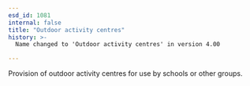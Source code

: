 ```yaml
---
esd_id: 1081
internal: false
title: "Outdoor activity centres"
history: >-
  Name changed to 'Outdoor activity centres' in version 4.00

---
```


Provision of outdoor activity centres for use by schools or other groups.

